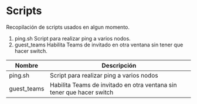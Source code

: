 # Scripts

Recopilación de scripts usados en algun momento.

1. ping.sh Script para realizar ping a varios nodos.
2. guest_teams Habilita Teams de invitado en otra ventana sin tener que hacer switch.

| Nombre          | Descripción                                                              | 
|-----------------|--------------------------------------------------------------------------|
| ping.sh         | Script para realizar ping a varios nodos                                 |
| guest_teams     | Habilita Teams de invitado en otra ventana sin tener que hacer switch    |
